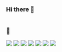 ### Hi there 👋


#

### 🔧 

![](https://img.shields.io/badge/HTML-informational?style=flat&Color=white&color=orange)
![](https://img.shields.io/badge/CSS-informational?style=flat&logo=css&logoColor=white&color=dcf6f9)
![](https://img.shields.io/badge/JavaScript-informational?style=flat&logo=javascript&logoColor=white&color=yellow)
![](https://img.shields.io/badge/React-informational?style=flat&logo=react&logoColor=white&color=blue)
![](https://img.shields.io/badge/NextJS-informational?style=flat&logo=next&logoColor=white&color=dc4c4c)
![](https://img.shields.io/badge/PHP-informational?style=flat&logo=php&logoColor=white&color=blue)
![](https://img.shields.io/badge/Wordpress-informational?style=flat&logo=nextjs&logoColor=white&color=blue)

